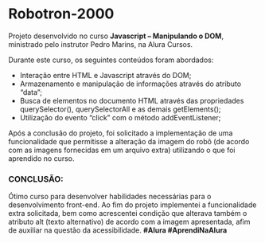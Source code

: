 # Robotron-2000

Projeto desenvolvido no curso **Javascript – Manipulando o DOM**, ministrado pelo instrutor Pedro Marins, na Alura Cursos.

Durante este curso, os seguintes conteúdos foram abordados:

- Interação entre HTML e Javascript através do DOM;
- Armazenamento e manipulação de informações através do atributo “data”;
- Busca de elementos no documento HTML através das propriedades querySelector(), querySelectorAll e as demais getElements();
- Utilização do evento “click” com o método addEventListener;

Após a conclusão do projeto, foi solicitado a implementação de uma funcionalidade que permitisse a alteração da imagem do robô (de acordo com as imagens fornecidas em um arquivo extra) utilizando o que foi aprendido no curso.

### CONCLUSÃO:
Ótimo curso para desenvolver habilidades necessárias para o desenvolvimento front-end. Ao fim do projeto implementei a funcionalidade extra solicitada, bem como acrescentei condição que alterava também o atributo alt (texto alternativo) de acordo com a imagem apresentada, afim de auxiliar na questão da acessibilidade.
**#Alura #AprendiNaAlura**

